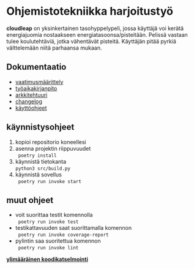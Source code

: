 # Ohjemistotekniikka harjoitustyö
__cloudleap__ on yksinkertainen tasohyppelypeli, jossa käyttäjä voi kerätä energiajuomia nostaakseen energiatasoonsa/pisteitään. Pelissä vastaan tulee koulutehtäviä, jotka vähentävät pisteitä. Käyttäjän pitää pyrkiä välttelemään niitä parhaansa mukaan.

## Dokumentaatio

- [vaatimusmäärittely](https://github.com/neakovalainen/ohjelmistotekniikka25/tree/main/cloudleap/dokumentaatio/vaatimusmaarittely.md)
- [työaikakirjanpito](https://github.com/neakovalainen/ohjelmistotekniikka25/tree/main/cloudleap/dokumentaatio/tyoaikakirjanpito.md)
- [arkkitehtuuri](https://github.com/neakovalainen/ohjelmistotekniikka25/tree/main/cloudleap/dokumentaatio/arkkitehtuuri.md)
- [changelog](https://github.com/neakovalainen/ohjelmistotekniikka25/tree/main/cloudleap/dokumentaatio/changelog.md)
- [käyttöohjeet](https://github.com/neakovalainen/ohjelmistotekniikka25/blob/main/cloudleap/dokumentaatio/kayttoohje.md)

## käynnistysohjeet
1.  kopioi repositorio koneellesi
2. asenna projektin riippuvuudet \
 ``` poetry install```
3. käynnistä tietokanta \
   ``` python3 src/build.py ```
 5. käynnistä sovellus \
 ``` poetry run invoke start```

## muut ohjeet
- voit suorittaa testit komennolla \
``` poetry run invoke test```
- testikattavuuden saat suorittamalla komennon \
``` poetry run invoke coverage-report```
- pylintin saa suoritettua komennon \
``` poetry run invoke lint```

[__ylimääräinen koodikatselmointi__](https://github.com/JuhoTurunen/chess-app/issues/1)
